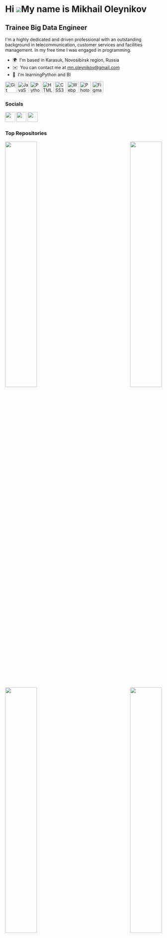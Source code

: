 Hi ![](https://user-images.githubusercontent.com/18350557/176309783-0785949b-9127-417c-8b55-ab5a4333674e.gif)My name is Mikhail Oleynikov
=========================================================================================================================================

Trainee Big Data Engineer
-------------------------

I'm a highly dedicated and driven professional with an outstanding background in telecommunication, customer services and facilities management. In my free time I was engaged in programming.

*   🌍  I'm based in Karasuk, Novosibirsk region, Russia
*   ✉️  You can contact me at [mn.oleynikov@gmail.com](mailto:mn.oleynikov@gmail.com)
*   🧠  I'm learningPython and BI
<p align="left">
<a href="https://git-scm.com/" target="_blank" rel="noreferrer"><img src="https://raw.githubusercontent.com/danielcranney/readme-generator/main/public/icons/skills/git-colored.svg" width="36" height="36" alt="Git" /></a>
<a href="https://developer.mozilla.org/en-US/docs/Web/JavaScript" target="_blank" rel="noreferrer"><img src="https://raw.githubusercontent.com/danielcranney/readme-generator/main/public/icons/skills/javascript-colored.svg" width="36" height="36" alt="JavaScript" /></a>
<a href="https://www.python.org/" target="_blank" rel="noreferrer"><img src="https://raw.githubusercontent.com/danielcranney/readme-generator/main/public/icons/skills/python-colored.svg" width="36" height="36" alt="Python" /></a>
<a href="https://developer.mozilla.org/en-US/docs/Glossary/HTML5" target="_blank" rel="noreferrer"><img src="https://raw.githubusercontent.com/danielcranney/readme-generator/main/public/icons/skills/html5-colored.svg" width="36" height="36" alt="HTML5" /></a>
<a href="https://www.w3.org/TR/CSS/#css" target="_blank" rel="noreferrer"><img src="https://raw.githubusercontent.com/danielcranney/readme-generator/main/public/icons/skills/css3-colored.svg" width="36" height="36" alt="CSS3" /></a>
<a href="https://webpack.js.org/" target="_blank" rel="noreferrer"><img src="https://raw.githubusercontent.com/danielcranney/readme-generator/main/public/icons/skills/webpack-colored.svg" width="36" height="36" alt="Webpack" /></a>
<a href="https://www.adobe.com/uk/products/photoshop.html" target="_blank" rel="noreferrer"><img src="https://raw.githubusercontent.com/danielcranney/readme-generator/main/public/icons/skills/photoshop-colored.svg" width="36" height="36" alt="Photoshop" /></a>
<a href="https://www.figma.com/" target="_blank" rel="noreferrer"><img src="https://raw.githubusercontent.com/danielcranney/readme-generator/main/public/icons/skills/figma-colored.svg" width="36" height="36" alt="Figma" /></a>
</p>
                    
### Socials
                  
<p align="left">
<a href="https://discord.com/users/Olmer#9647" target="_blank" rel="noreferrer"><img src="https://raw.githubusercontent.com/danielcranney/readme-generator/main/public/icons/socials/discord.svg" width="32" height="32" /></a>
<a href="https://www.github.com/Olmeor" target="_blank" rel="noreferrer"><img src="https://raw.githubusercontent.com/danielcranney/readme-generator/main/public/icons/socials/github.svg" width="32" height="32" /></a>
<a href="https://www.linkedin.com/in/olmeor" target="_blank" rel="noreferrer"><img src="https://raw.githubusercontent.com/danielcranney/readme-generator/main/public/icons/socials/linkedin.svg" width="32" height="32" /></a></p>
                    
                    
### Top Repositories
                    
<div width="100%" align="center"><a href="https://github.com/Olmeor/Generation_Python_-_a_course_for_beginners" align="left"><img align="left" width="45%" src="https://github-readme-stats.vercel.app/api/pin/?username=Olmeor&repo=Generation_Python_-_a_course_for_beginners&title_color=0891b2&text_color=ffffff&icon_color=0891b2&bg_color=1c1917&hide_border=true&locale=en" /></a><a href="https://github.com/Olmeor/Generation_Python_-_a_course_for_advanced" align="right"><img align="right" width="45%" src="https://github-readme-stats.vercel.app/api/pin/?username=Olmeor&repo=Generation_Python_-_a_course_for_advanced&title_color=0891b2&text_color=ffffff&icon_color=0891b2&bg_color=1c1917&hide_border=true&locale=en" /></a></div>
<br /><br /><br /><br /><br /><br />
<div width="100%" align="center"><a href="https://github.com/Olmeor/Generation_Python_-_a_course_for_professionals" align="left"><img align="left" width="45%" src="https://github-readme-stats.vercel.app/api/pin/?username=Olmeor&repo=Generation_Python_-_a_course_for_professionals&title_color=0891b2&text_color=ffffff&icon_color=0891b2&bg_color=1c1917&hide_border=true&locale=en" /></a><a href="https://github.com/Olmeor/HSE_Python_for_beginners" align="right"><img align="right" width="45%" src="https://github-readme-stats.vercel.app/api/pin/?username=Olmeor&repo=HSE_Python_for_beginners&title_color=0891b2&text_color=ffffff&icon_color=0891b2&bg_color=1c1917&hide_border=true&locale=en" /></a></div>
<br /><br /><br /><br /><br /><br />
<div width="100%" align="center"><a href="https://github.com/Olmeor/Momentum" align="left"><img align="left" width="45%" src="https://github-readme-stats.vercel.app/api/pin/?username=Olmeor&repo=Momentum&title_color=0891b2&text_color=ffffff&icon_color=0891b2&bg_color=1c1917&hide_border=true&locale=en" /></a><a href="https://github.com/Olmeor/Songbird" align="right"><img align="right" width="45%" src="https://github-readme-stats.vercel.app/api/pin/?username=Olmeor&repo=Songbird&title_color=0891b2&text_color=ffffff&icon_color=0891b2&bg_color=1c1917&hide_border=true&locale=en" /></a></div>
